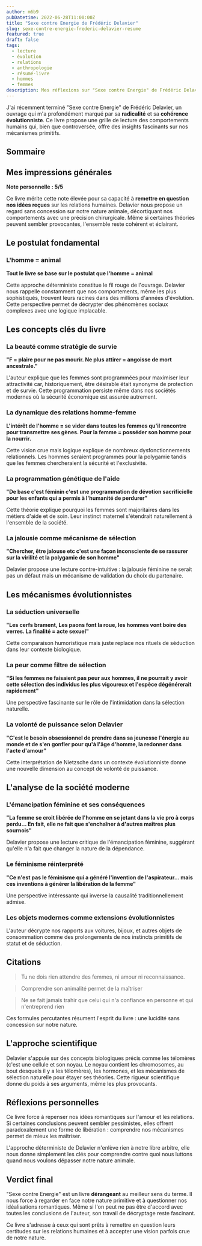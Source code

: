 ```yaml
---
author: m6b9
pubDatetime: 2022-06-28T11:00:00Z
title: "Sexe contre Energie de Frédéric Delavier"
slug: sexe-contre-energie-frederic-delavier-resume
featured: true
draft: false
tags:
  - lecture
  - évolution
  - relations
  - anthropologie
  - résumé-livre
  - hommes
  - femmes
description: Mes réflexions sur "Sexe contre Energie" de Frédéric Delavier, une analyse provocante des comportements humains à travers le prisme de l'évolution.
---
```


J'ai récemment terminé "Sexe contre Energie" de Frédéric Delavier, un ouvrage qui m'a profondément marqué par sa **radicalité** et sa **cohérence évolutionniste**. Ce livre propose une grille de lecture des comportements humains qui, bien que controversée, offre des insights fascinants sur nos mécanismes primitifs.

## Sommaire

## Mes impressions générales

**Note personnelle : 5/5**

Ce livre mérite cette note élevée pour sa capacité à **remettre en question nos idées reçues** sur les relations humaines. Delavier nous propose un regard sans concession sur notre nature animale, décortiquant nos comportements avec une précision chirurgicale. Même si certaines théories peuvent sembler provocantes, l'ensemble reste cohérent et éclairant.

## Le postulat fondamental

### L'homme = animal

**Tout le livre se base sur le postulat que l'homme = animal**

Cette approche déterministe constitue le fil rouge de l'ouvrage. Delavier nous rappelle constamment que nos comportements, même les plus sophistiqués, trouvent leurs racines dans des millions d'années d'évolution. Cette perspective permet de décrypter des phénomènes sociaux complexes avec une logique implacable.

## Les concepts clés du livre

### La beauté comme stratégie de survie

**"F = plaire pour ne pas mourir. Ne plus attirer = angoisse de mort ancestrale."**

L'auteur explique que les femmes sont programmées pour maximiser leur attractivité car, historiquement, être désirable était synonyme de protection et de survie. Cette programmation persiste même dans nos sociétés modernes où la sécurité économique est assurée autrement.

### La dynamique des relations homme-femme

**L'intérêt de l'homme = se vider dans toutes les femmes qu'il rencontre pour transmettre ses gènes. Pour la femme = posséder son homme pour la nourrir.**

Cette vision crue mais logique explique de nombreux dysfonctionnements relationnels. Les hommes seraient programmés pour la polygamie tandis que les femmes chercheraient la sécurité et l'exclusivité.

### La programmation génétique de l'aide

**"De base c'est féminin c'est une programmation de dévotion sacrificielle pour les enfants qui a permis à l'humanité de perdurer"**

Cette théorie explique pourquoi les femmes sont majoritaires dans les métiers d'aide et de soin. Leur instinct maternel s'étendrait naturellement à l'ensemble de la société.

### La jalousie comme mécanisme de sélection

**"Chercher, être jalouse etc c'est une façon inconsciente de se rassurer sur la virilité et la polygamie de son homme"**

Delavier propose une lecture contre-intuitive : la jalousie féminine ne serait pas un défaut mais un mécanisme de validation du choix du partenaire.

## Les mécanismes évolutionnistes

### La séduction universelle

**"Les cerfs brament, Les paons font la roue, les hommes vont boire des verres. La finalité = acte sexuel"**

Cette comparaison humoristique mais juste replace nos rituels de séduction dans leur contexte biologique.

### La peur comme filtre de sélection

**"Si les femmes ne faisaient pas peur aux hommes, il ne pourrait y avoir cette sélection des individus les plus vigoureux et l'espèce dégénérerait rapidement"**

Une perspective fascinante sur le rôle de l'intimidation dans la sélection naturelle.

### La volonté de puissance selon Delavier

**"C'est le besoin obsessionnel de prendre dans sa jeunesse l'énergie au monde et de s'en gonfler pour qu'à l'âge d'homme, la redonner dans l'acte d'amour"**

Cette interprétation de Nietzsche dans un contexte évolutionniste donne une nouvelle dimension au concept de volonté de puissance.

## L'analyse de la société moderne

### L'émancipation féminine et ses conséquences

**"La femme se croit libérée de l'homme en se jetant dans la vie pro à corps perdu... En fait, elle ne fait que s'enchaîner à d'autres maîtres plus sournois"**

Delavier propose une lecture critique de l'émancipation féminine, suggérant qu'elle n'a fait que changer la nature de la dépendance.

### Le féminisme réinterprété

**"Ce n'est pas le féminisme qui a généré l'invention de l'aspirateur... mais ces inventions à générer la libération de la femme"**

Une perspective intéressante qui inverse la causalité traditionnellement admise.

### Les objets modernes comme extensions évolutionnistes

L'auteur décrypte nos rapports aux voitures, bijoux, et autres objets de consommation comme des prolongements de nos instincts primitifs de statut et de séduction.

## Citations

> Tu ne dois rien attendre des femmes, ni amour ni reconnaissance.

> Comprendre son animalité permet de la maîtriser

> Ne se fait jamais trahir que celui qui n'a confiance en personne et qui n'entreprend rien

Ces formules percutantes résument l'esprit du livre : une lucidité sans concession sur notre nature.

## L'approche scientifique

Delavier s'appuie sur des concepts biologiques précis comme les télomères (c'est une cellule et son noyau. Le noyau contient les chromosomes, au bout desquels il y a les télomères), les hormones, et les mécanismes de sélection naturelle pour étayer ses théories. Cette rigueur scientifique donne du poids à ses arguments, même les plus provocants.

## Réflexions personnelles

Ce livre force à repenser nos idées romantiques sur l'amour et les relations. Si certaines conclusions peuvent sembler pessimistes, elles offrent paradoxalement une forme de libération : comprendre nos mécanismes permet de mieux les maîtriser.

L'approche déterministe de Delavier n'enlève rien à notre libre arbitre, elle nous donne simplement les clés pour comprendre contre quoi nous luttons quand nous voulons dépasser notre nature animale.

## Verdict final

"Sexe contre Energie" est un livre **dérangeant** au meilleur sens du terme. Il nous force à regarder en face notre nature primitive et à questionner nos idéalisations romantiques. Même si l'on peut ne pas être d'accord avec toutes les conclusions de l'auteur, son travail de décryptage reste fascinant.

Ce livre s'adresse à ceux qui sont prêts à remettre en question leurs certitudes sur les relations humaines et à accepter une vision parfois crue de notre nature.
